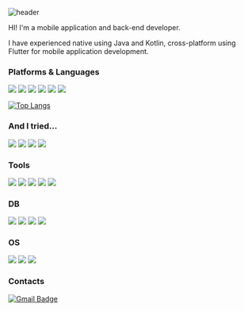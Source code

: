 ![header](https://capsule-render.vercel.app/api?type=Soft&color=auto&height=170&text=KIM%20Beomjin&desc=Mobile%20and%20BackEnd%20Developer&fontAlign=35&descAlign=28.5&theme=tokyonight&fontAlignY=40&descAlignY=65)

HI! I'm a mobile application and back-end developer. 

I have experienced native using Java and Kotlin, cross-platform using Flutter for mobile application development.

### Platforms & Languages

<img src="https://img.shields.io/badge/Java-007396?style=flat&logo=Gradle&logoColor=white"/> <img src="https://img.shields.io/badge/Kotlin-7F52FF?style=flat&logo=Kotlin&logoColor=white"/> <img src="https://img.shields.io/badge/Android-3DDC84?style=flat&logo=Android&logoColor=white"/> <img src="https://img.shields.io/badge/Flutter-02569B?style=flat&logo=Flutter&logoColor=white"/> <img src="https://img.shields.io/badge/Python-3776AB?style=flat&logo=Python&logoColor=white"/> <img src="https://img.shields.io/badge/C-A8B9CC?style=flat&logo=C&logoColor=white"/>


[![Top Langs](https://github-readme-stats.vercel.app/api/top-langs/?username=nemesis709&layout=compact)](https://github.com/nemesis709/github-readme-stats)

### And I tried...
<img src="https://img.shields.io/badge/Rust-000000?style=flat&logo=Rust&logoColor=white"/> <img src="https://img.shields.io/badge/C%20Sharp-239120?style=flat&logo=C%20Sharp&logoColor=white"/> <img src="https://img.shields.io/badge/JavaScript-F7DF1E?style=flat&logo=JavaScript&logoColor=white"/> <img src="https://img.shields.io/badge/Django-092E20?style=flat&logo=Django&logoColor=white"/>


### Tools

<img src="https://img.shields.io/badge/Android%20Studio-3DDC84?style=flat&logo=Android%20Studio&logoColor=white"/> <img src="https://img.shields.io/badge/Visual%20Studio%20Code-007ACC?style=flat&logo=Visual%20Studio%20Code&logoColor=white"/> <img src="https://img.shields.io/badge/iTerm2-000000?style=flat&logo=iTerm2&logoColor=white"/> <img src="https://img.shields.io/badge/Git-F05032?style=flat&logo=Git&logoColor=white"/> <img src="https://img.shields.io/badge/Sourcetree-0052CC?style=flat&logo=Sourcetree&logoColor=white"/> 

### DB

<img src="https://img.shields.io/badge/Oracle-800000?style=flat&logo=Oracle&logoColor=white"/> <img src="https://img.shields.io/badge/MariaDB-003545?style=flat&logo=MariaDB&logoColor=white"/> <img src="https://img.shields.io/badge/MySQL-4479A1?style=flat&logo=MySQL&logoColor=white"/> <img src="https://img.shields.io/badge/PostgreSQL-4169E1?style=flat&logo=PostgreSQL&logoColor=white"/> 

### OS
<img src="https://img.shields.io/badge/macOS-000000?style=flat&logo=macOS&logoColor=white"/> <img src="https://img.shields.io/badge/Ubuntu-E95420?style=flat&logo=Ubuntu&logoColor=white"/> <img src="https://img.shields.io/badge/CentOS-262577?style=flat&logo=CentOS&logoColor=white"/> 

### Contacts
[![Gmail Badge](https://img.shields.io/badge/Gmail-d14836?style=flat&logo=Gmail&logoColor=white&link=mailto:kimsh1691@gmail.com)](mailto:hypnos709@gmail.com)
